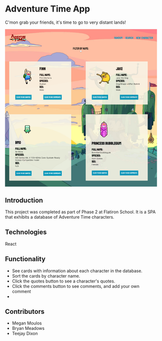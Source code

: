 # Adventure Time App

C'mon grab your friends, it's time to go to very distant lands! 

![homepage](src/pages/assets/homepage.png)

## Introduction
This project was completed as part of Phase 2 at Flatiron School. It is a SPA that exhibits a database of Adventure Time characters. 
## Technologies
React

## Functionality

- See cards with information about each character in the database.
- Sort the cards by character name.
- Click the quotes button to see a character's quotes.
- Click the comments button to see comments, and add your own comment
- 

## Contributors 

- Megan Moulos
- Bryan Meadows
- Teejay Dixon

